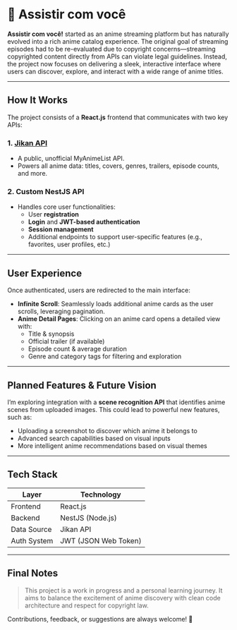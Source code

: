 # 🎥 Assistir com você

**Assistir com você!** started as an anime streaming platform but has naturally evolved into a rich anime catalog experience. The original goal of streaming episodes had to be re-evaluated due to copyright concerns—streaming copyrighted content directly from APIs can violate legal guidelines. Instead, the project now focuses on delivering a sleek, interactive interface where users can discover, explore, and interact with a wide range of anime titles.

---

## How It Works

The project consists of a **React.js** frontend that communicates with two key APIs:

### 1. **[Jikan API](https://jikan.moe/)**
- A public, unofficial MyAnimeList API.
- Powers all anime data: titles, covers, genres, trailers, episode counts, and more.

### 2. **Custom NestJS API**
- Handles core user functionalities:
  - User **registration**
  - **Login** and **JWT-based authentication**
  - **Session management**
  - Additional endpoints to support user-specific features (e.g., favorites, user profiles, etc.)

---

## User Experience

Once authenticated, users are redirected to the main interface:

- **Infinite Scroll**: Seamlessly loads additional anime cards as the user scrolls, leveraging pagination.
- **Anime Detail Pages**: Clicking on an anime card opens a detailed view with:
  - Title & synopsis
  - Official trailer (if available)
  - Episode count & average duration
  - Genre and category tags for filtering and exploration

---

## Planned Features & Future Vision

I’m exploring integration with a **scene recognition API** that identifies anime scenes from uploaded images. This could lead to powerful new features, such as:

- Uploading a screenshot to discover which anime it belongs to
- Advanced search capabilities based on visual inputs
- More intelligent anime recommendations based on visual themes

---

## Tech Stack

| Layer         | Technology          |
|---------------|---------------------|
| Frontend      | React.js            |
| Backend       | NestJS (Node.js)    |
| Data Source   | Jikan API           |
| Auth System   | JWT (JSON Web Token)|

---

## Final Notes

> This project is a work in progress and a personal learning journey. It aims to balance the excitement of anime discovery with clean code architecture and respect for copyright law.

Contributions, feedback, or suggestions are always welcome! 🚀
